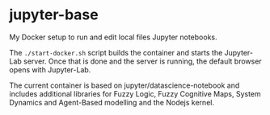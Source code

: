 # jupyter-base

My Docker setup to run and edit local files Jupyter notebooks.

The `./start-docker.sh` script builds the container and starts the Jupyter-Lab server.  Once that is done and the server is running, the default browser opens with Jupyter-Lab.

The current container is based on jupyter/datascience-notebook and includes additional libraries for Fuzzy Logic, Fuzzy Cognitive Maps, System Dynamics and Agent-Based modelling and the Nodejs kernel.